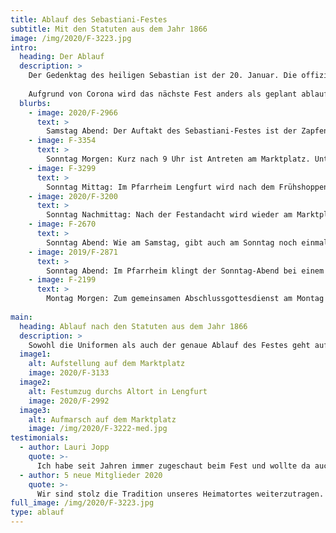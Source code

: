 ```yaml
---
title: Ablauf des Sebastiani-Festes
subtitle: Mit den Statuten aus dem Jahr 1866
image: /img/2020/F-3223.jpg
intro:
  heading: Der Ablauf
  description: >
    Der Gedenktag des heiligen Sebastian ist der 20. Januar. Die offizielle Zeremonie beginnt immer am Samstag des Wochenendes, das dem Gedenktag am nächsten ist. Das nächste Sebastiani-Fest beginnt am Samstag, den 16.01.2021 und endet am Montag, den 18.1.2021. 
    
    Aufgrund von Corona wird das nächste Fest anders als geplant ablaufen. Genaueres wird über die Neuigkeiten auf dieser Seite kommuniziert.
  blurbs:
    - image: 2020/F-2966
      text: >
        Samstag Abend: Der Auftakt des Sebastiani-Festes ist der Zapfenstreich mit Fackelzug durch das Altort. Im Anschluss gibt es einen gemütlichen Abend im Pfarrheim Lengfurt.
    - image: F-3354
      text: >
        Sonntag Morgen: Kurz nach 9 Uhr ist Antreten am Marktplatz. Unter Musikbegleitung wird dann in voller Montour mit Gehrock, Zylinder und Gewehren in die Kirche marschiert. Gemeinsam wird der Festgottesdienst gefeiert.
    - image: F-3299
      text: > 
        Sonntag Mittag: Im Pfarrheim Lengfurt wird nach dem Frühshoppen auch ein Mittagessen angeboten. Im Anschluss, gegen 14 Uhr, ist dann wieder Antreten am Marktplatz. Von dort geht es dann zur Festandacht in die Kirche.
    - image: 2020/F-3200
      text: >
        Sonntag Nachmittag: Nach der Festandacht wird wieder am Marktplatz aufmarschiert. Die Sebastiani-Gemeinschaft bildet ein Karree (Aufstellung im Viereck) um den Fähnrich. Dieser schwenkt dann zu dem Lied "Über den Wellen" die Vereinsfahne zum Höhepunkt des Festes.
    - image: F-2670
      text: >
        Sonntag Abend: Wie am Samstag, gibt auch am Sonntag noch einmal Zapfenstreich mit Fackelzug durchs Altort. Im Anschluss geht es dann zum Festkonzert ins Pfarrheim.
    - image: 2019/F-2871
      text: >
        Sonntag Abend: Im Pfarrheim klingt der Sonntag-Abend bei einem Festkonzert der Musikkappelle Lengfurt aus. Während des Festkonzertes finden die Ehrungen verdienter Vereinsmitglieder statt.
    - image: F-2199
      text: >
        Montag Morgen: Zum gemeinsamen Abschlussgottesdienst am Montag treffen sich die Teilnehmer wieder am Marktplatz. Diesmal nur mit Zylinder. Der Gottesdienst ist den Verstorbenen des Vereins gewidmet. Im Anschluss endet das Fest mit der Kassenablage im Pfarrheim Lengfurt.
    
main:
  heading: Ablauf nach den Statuten aus dem Jahr 1866
  description: >
    Sowohl die Uniformen als auch der genaue Ablauf des Festes geht auf die Statuten aus dem Jahr 1866 zurück. Damals wurde der Ablauf im Detail niedergeschrieben und bis heute durchgeführt. Uniformen und Ausrüstung wurde natürlich im Laufe der Zeit überarbeitet oder ergänzt. Die Gehröcke zum Beispiel kommen aus einer Zeit als eine Körpergröße von 1,80 Meter als außergewöhnlich groß galt.
  image1:
    alt: Aufstellung auf dem Marktplatz
    image: 2020/F-3133
  image2:
    alt: Festumzug durchs Altort in Lengfurt
    image: 2020/F-2992
  image3:
    alt: Aufmarsch auf dem Marktplatz
    image: /img/2020/F-3222-med.jpg
testimonials:
  - author: Lauri Jopp
    quote: >-
      Ich habe seit Jahren immer zugeschaut beim Fest und wollte da auch mitmachen.
  - author: 5 neue Mitglieder 2020
    quote: >-
      Wir sind stolz die Tradition unseres Heimatortes weiterzutragen.
full_image: /img/2020/F-3223.jpg
type: ablauf
---
```

